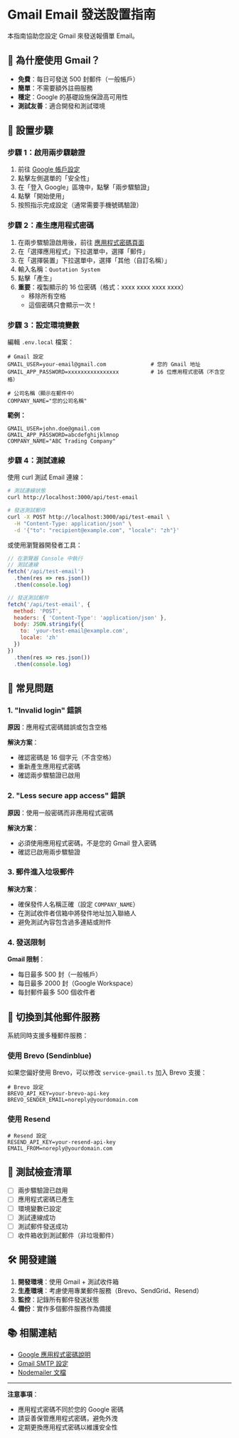 # Gmail Email 發送設置指南

本指南協助您設定 Gmail 來發送報價單 Email。

## 📧 為什麼使用 Gmail？

- **免費**：每日可發送 500 封郵件（一般帳戶）
- **簡單**：不需要額外註冊服務
- **穩定**：Google 的基礎設施保證高可用性
- **測試友善**：適合開發和測試環境

## 🔧 設置步驟

### 步驟 1：啟用兩步驟驗證

1. 前往 [Google 帳戶設定](https://myaccount.google.com/)
2. 點擊左側選單的「安全性」
3. 在「登入 Google」區塊中，點擊「兩步驟驗證」
4. 點擊「開始使用」
5. 按照指示完成設定（通常需要手機號碼驗證）

### 步驟 2：產生應用程式密碼

1. 在兩步驟驗證啟用後，前往 [應用程式密碼頁面](https://myaccount.google.com/apppasswords)
2. 在「選擇應用程式」下拉選單中，選擇「郵件」
3. 在「選擇裝置」下拉選單中，選擇「其他（自訂名稱）」
4. 輸入名稱：`Quotation System`
5. 點擊「產生」
6. **重要**：複製顯示的 16 位密碼（格式：xxxx xxxx xxxx xxxx）
   - 移除所有空格
   - 這個密碼只會顯示一次！

### 步驟 3：設定環境變數

編輯 `.env.local` 檔案：

```env
# Gmail 設定
GMAIL_USER=your-email@gmail.com              # 您的 Gmail 地址
GMAIL_APP_PASSWORD=xxxxxxxxxxxxxxxx          # 16 位應用程式密碼（不含空格）

# 公司名稱（顯示在郵件中）
COMPANY_NAME="您的公司名稱"
```

**範例：**
```env
GMAIL_USER=john.doe@gmail.com
GMAIL_APP_PASSWORD=abcdefghijklmnop
COMPANY_NAME="ABC Trading Company"
```

### 步驟 4：測試連線

使用 curl 測試 Email 連線：

```bash
# 測試連線狀態
curl http://localhost:3000/api/test-email

# 發送測試郵件
curl -X POST http://localhost:3000/api/test-email \
  -H "Content-Type: application/json" \
  -d '{"to": "recipient@example.com", "locale": "zh"}'
```

或使用瀏覽器開發者工具：

```javascript
// 在瀏覽器 Console 中執行
// 測試連線
fetch('/api/test-email')
  .then(res => res.json())
  .then(console.log)

// 發送測試郵件
fetch('/api/test-email', {
  method: 'POST',
  headers: { 'Content-Type': 'application/json' },
  body: JSON.stringify({
    to: 'your-test-email@example.com',
    locale: 'zh'
  })
})
  .then(res => res.json())
  .then(console.log)
```

## 🚨 常見問題

### 1. "Invalid login" 錯誤

**原因**：應用程式密碼錯誤或包含空格

**解決方案**：
- 確認密碼是 16 個字元（不含空格）
- 重新產生應用程式密碼
- 確認兩步驟驗證已啟用

### 2. "Less secure app access" 錯誤

**原因**：使用一般密碼而非應用程式密碼

**解決方案**：
- 必須使用應用程式密碼，不是您的 Gmail 登入密碼
- 確認已啟用兩步驟驗證

### 3. 郵件進入垃圾郵件

**解決方案**：
- 確保發件人名稱正確（設定 `COMPANY_NAME`）
- 在測試收件者信箱中將發件地址加入聯絡人
- 避免測試內容包含過多連結或附件

### 4. 發送限制

**Gmail 限制**：
- 每日最多 500 封（一般帳戶）
- 每日最多 2000 封（Google Workspace）
- 每封郵件最多 500 個收件者

## 🔄 切換到其他郵件服務

系統同時支援多種郵件服務：

### 使用 Brevo (Sendinblue)

如果您偏好使用 Brevo，可以修改 `service-gmail.ts` 加入 Brevo 支援：

```env
# Brevo 設定
BREVO_API_KEY=your-brevo-api-key
BREVO_SENDER_EMAIL=noreply@yourdomain.com
```

### 使用 Resend

```env
# Resend 設定
RESEND_API_KEY=your-resend-api-key
EMAIL_FROM=noreply@yourdomain.com
```

## 📝 測試檢查清單

- [ ] 兩步驟驗證已啟用
- [ ] 應用程式密碼已產生
- [ ] 環境變數已設定
- [ ] 測試連線成功
- [ ] 測試郵件發送成功
- [ ] 收件箱收到測試郵件（非垃圾郵件）

## 🛠️ 開發建議

1. **開發環境**：使用 Gmail + 測試收件箱
2. **生產環境**：考慮使用專業郵件服務（Brevo、SendGrid、Resend）
3. **監控**：記錄所有郵件發送狀態
4. **備份**：實作多個郵件服務作為備援

## 📚 相關連結

- [Google 應用程式密碼說明](https://support.google.com/accounts/answer/185833)
- [Gmail SMTP 設定](https://support.google.com/mail/answer/7126229)
- [Nodemailer 文檔](https://nodemailer.com/usage/)

---

**注意事項**：
- 應用程式密碼不同於您的 Google 密碼
- 請妥善保管應用程式密碼，避免外洩
- 定期更換應用程式密碼以維護安全性